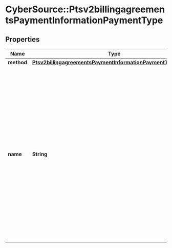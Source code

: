 # CyberSource::Ptsv2billingagreementsPaymentInformationPaymentType

## Properties
Name | Type | Description | Notes
------------ | ------------- | ------------- | -------------
**method** | [**Ptsv2billingagreementsPaymentInformationPaymentTypeMethod**](Ptsv2billingagreementsPaymentInformationPaymentTypeMethod.md) |  | [optional] 
**name** | **String** | A Payment Type is an agreed means for a payee to receive legal tender from a payer. The way one pays for a commercial financial transaction. Examples: Card, Bank Transfer, Digital, Direct Debit. Possible values: - &#x60;EWALLET&#x60; - &#x60;directDebitSepa&#x60; - &#x60;directDebitBacs&#x60; #### SEPA/BACS Required for mandates services #### Paypal Required for billing agreements  | [optional] 


